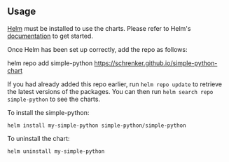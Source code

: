 ## Usage

[Helm](https://helm.sh) must be installed to use the charts.  Please refer to
Helm's [documentation](https://helm.sh/docs) to get started.

Once Helm has been set up correctly, add the repo as follows:

  helm repo add simple-python https://schrenker.github.io/simple-python-chart

If you had already added this repo earlier, run `helm repo update` to retrieve
the latest versions of the packages.  You can then run `helm search repo
simple-python` to see the charts.

To install the simple-python:

    helm install my-simple-python simple-python/simple-python

To uninstall the chart:

    helm uninstall my-simple-python
